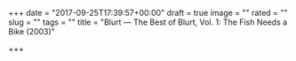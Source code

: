 +++
date = "2017-09-25T17:39:57+00:00"
draft = true
image = ""
rated = ""
slug = ""
tags = ""
title = "Blurt — The Best of Blurt, Vol. 1: The Fish Needs a Bike (2003)"

+++
